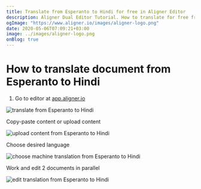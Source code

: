 ```yaml
---
title: Translate from Esperanto to Hindi for free in Aligner Editor
description: Aligner Dual Editor Tutorial. How to translate for free from Esperanto to Hindi. Aligner is multilingual document management platform. 
ogImage: "https://www.aligner.io/images/aligner-logo.png"
date: 2020-05-06T07:09:21+03:00
image: ../images/aligner-logo.png
onBlog: true
---
```


# How to translate document from Esperanto to Hindi

1. Go to editor at [app.aligner.io](https://app.aligner.io "Aligner App web page")

![translate from Esperanto to Hindi](../aligner-blank-editor.png "translate from Esperanto to Hindi")

Copy-paste content or upload content

![upload content from Esperanto to Hindi](../aligner-uploaded-document.png "upload content from Esperanto to Hindi")

Choose desired language

![choose machine translation from Esperanto to Hindi](../aligner-language-dropdown.png "choose machine translation from Esperanto to Hindi")

Work and edit 2 documents in parallel

![edit translation from Esperanto to Hindi](../aligner-double-sitded-editor.png "edit translation from Esperanto to Hindi")

